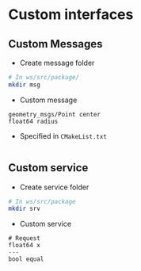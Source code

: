 # Custom interfaces

## Custom Messages

- Create message folder
```bash
# In ws/src/package/
mkdir msg
```

- Custom message
```msg
geometry_msgs/Point center
float64 radius
```

- Specified in ```CMakeList.txt```
```txt

```


## Custom service

- Create service folder
```bash
# In ws/src/package
mkdir srv
```

- Custom service
```srv
# Request
float64 x
---
bool equal
```